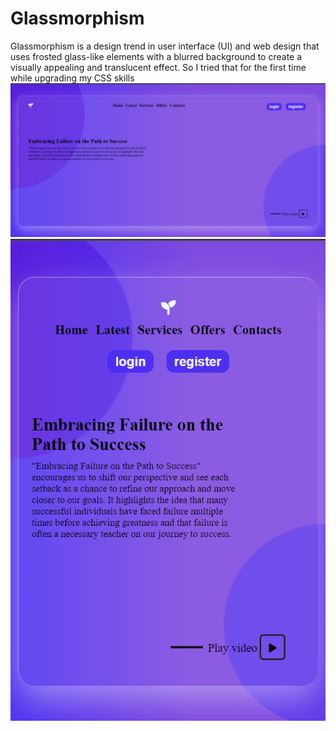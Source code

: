 # Glassmorphism
Glassmorphism is a design trend in user interface (UI) and web design that uses frosted glass-like elements with a blurred background to create a visually appealing and translucent effect. So I tried that for the first time while upgrading my CSS skills
![pc_size](img1.png)
![mobile_size](img2.png)
